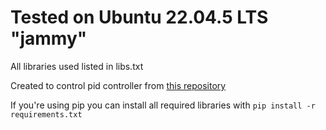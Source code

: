 # Tested on Ubuntu 22.04.5 LTS "jammy"
All libraries used listed in libs.txt

Created to control pid controller from [this repository](https://github.com/ReQ1600/pid-controller-stm32)

If you're using pip you can install all required libraries with
```pip install -r requirements.txt```
